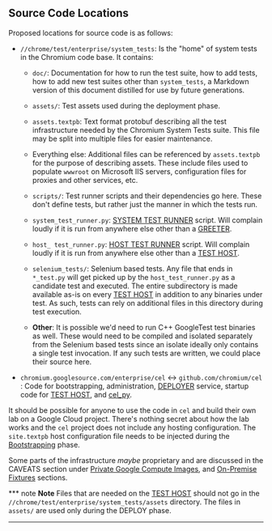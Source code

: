 ## Source Code Locations

Proposed locations for source code is as follows:

*   `//chrome/test/enterprise/system_tests`: Is the "home" of system tests in
    the Chromium code base. It contains:

    *   `doc/`: Documentation for how to run the test suite, how to add tests,
        how to add new test suites other than `system_tests`, a Markdown version
        of this document distilled for use by future generations.
    *   `assets/`: Test assets used during the deployment phase.
    *   `assets.textpb`: Text format protobuf describing all the test
        infrastructure needed by the Chromium System Tests suite. This file may
        be split into multiple files for easier maintenance.
    *   Everything else: Additional files can be referenced by `assets.textpb`
        for the purpose of describing assets. These include files used to
        populate `wwwroot` on Microsoft IIS servers, configuration files for
        proxies and other services, etc.

    *   `scripts/`: Test runner scripts and their dependencies go here. These
        don't define tests, but rather just the manner in which the tests run.

    *   `system_test_runner.py`: [SYSTEM TEST RUNNER][] script. Will complain
        loudly if it is run from anywhere else other than a [GREETER][].

    *   `host_ test_runner.py`: [HOST TEST RUNNER][] script. Will complain
        loudly if it is run from anywhere else other than a [TEST HOST][].

    *   `selenium_tests/`: Selenium based tests. Any file that ends in
        `*_test.py` will get picked up by the `host_test_runner.py` as a
        candidate test and executed. The entire subdirectory is made available
        as-is on every [TEST HOST][] in addition to any binaries under test. As
        such, tests can rely on additional files in this directory during test
        execution.

    *   **Other**: It is possible we'd need to run C++ GoogleTest test binaries
        as well. These would need to be compiled and isolated separately from
        the Selenium based tests since an isolate ideally only contains a single
        test invocation. If any such tests are written, we could place their
        source here.

*   `chromium.googlesource.com/enterprise/cel` ↔ `github.com/chromium/cel` :
    Code for bootstrapping, administration, [DEPLOYER][] service, startup code
    for [TEST HOST][], and [cel_py][].

It should be possible for anyone to use the code in `cel` and build their own
lab on a Google Cloud project. There's nothing secret about how the lab works
and the `cel` project does not include any hosting configuration. The
`site.textpb` host configuration file needs to be injected during the
[Bootstrapping][] phase.

Some parts of the infrastructure *maybe* proprietary and are discussed in the
CAVEATS section under [Private Google Compute Images][], and
[On-Premise Fixtures][] sections.

*** note **Note** Files that are needed on the [TEST HOST][] should not go in
the `//chrome/test/enterprise/system_tests/assets` directory. The files in
`assets/` are used only during the DEPLOY phase.

********************************************************************************

<!-- INCLUDE index.md (55 lines) -->
<!--
Index of tags used throughout the documentation. This list lives in
/docs/index.md and is included in all documents that depend on these tags.

In order to update the tags:

   1. Update `/docs/index.md`
   2. Run the following command from the root of the source tree:

         ./build.py format

Keep the tags below sorted.
-->

[ASSET MANIFEST]: design-summary.md#asset-manifest
[Additional Considerations]: background.md#additional-considerations
[Asset Description Schema]: schema-guidelines.md
[Asset Example]: /examples/schema/ad/one-domain.asset.textpb
[Asset Schema]: /schema/asset/
[Background]: background.md
[Bootstrapping]: bootstrapping.md
[Coding Patterns for Resolvers]: deployment.md#coding-patterns-for-resolvers
[Completed Asset Manifest]: deployment.md#completed-asset-manifest
[Concepts]: design-summary.md#concepts
[DEPLOYER]: design-summary.md#deployer
[Deploying Scripted Assets]: deployment.md#deploying-scripted-assets
[Deployment Details]: deployment.md
[Deployment Overview]: deployment.md#overview
[Design]: design-summary.md
[Frameworks/Tools Used]: background.md#tools-used
[GREETER]: design-summary.md#greeter
[Google Services]: google-services.md
[HOST ENVIRONMENT]: design-summary.md#host-environment
[HOST TEST RUNNER]: design-summary.md#host-test-runner
[Host Environment Schema]: /schema/host/
[Host Example]: /examples/schema/ad/one-domain.host.textpb
[ISOLATE]: design-summary.md#isolate
[Inline References]: deployment.md#inline-references
[Integration With Chromium Waterfall]: chrome-ci-integration.md
[Key Management]: key-management.md
[Objective]: design-summary.md#objective
[On-Premise Fixtures]: on-premise-fixtures.md
[Private Google Compute Images]: private-images.md
[SYSTEM TEST RUNNER]: design-summary.md#system-test-runner
[Scalability]: scalability.md
[Schema References]: schema-guidelines.md#references
[Schema Validation]: schema-guidelines.md#validation
[Source Locations]: source-locations.md
[TEST HOST]: design-summary.md#test-host
[TEST]: design-summary.md#test
[The Product]: design-summary.md#the-product
[Use Cases]: background.md#use-cases
[Workflows]: workflows.md
[cel_bot]: design-summary.md#cel_bot
[cel_py]: design-summary.md#cel_py
